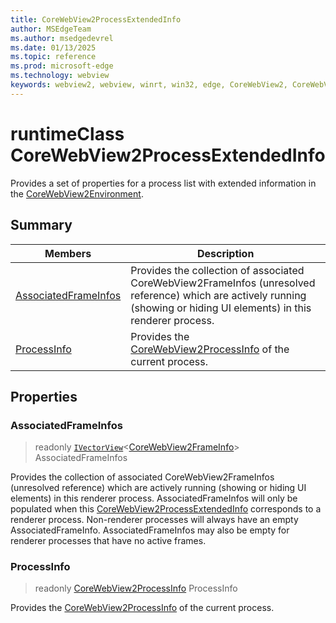 ```yaml
---
title: CoreWebView2ProcessExtendedInfo
author: MSEdgeTeam
ms.author: msedgedevrel
ms.date: 01/13/2025
ms.topic: reference
ms.prod: microsoft-edge
ms.technology: webview
keywords: webview2, webview, winrt, win32, edge, CoreWebView2, CoreWebView2Controller, browser control, edge html, CoreWebView2ProcessExtendedInfo
---
```


# runtimeClass CoreWebView2ProcessExtendedInfo



Provides a set of properties for a process list with extended information in the [CoreWebView2Environment](corewebview2environment.md).

## Summary

Members|Description
--|--
[AssociatedFrameInfos](#associatedframeinfos) | Provides the collection of associated CoreWebView2FrameInfos (unresolved reference) which are actively running (showing or hiding UI elements) in this renderer process.
[ProcessInfo](#processinfo) | Provides the [CoreWebView2ProcessInfo](corewebview2processinfo.md) of the current process.

## Properties

### AssociatedFrameInfos

> readonly  [`IVectorView`](/uwp/api/Windows.Foundation.Collections.IVectorView-1)&lt;[CoreWebView2FrameInfo](corewebview2frameinfo.md)&gt; AssociatedFrameInfos

Provides the collection of associated CoreWebView2FrameInfos (unresolved reference) which are actively running (showing or hiding UI elements) in this renderer process.
AssociatedFrameInfos will only be populated when this [CoreWebView2ProcessExtendedInfo](corewebview2processextendedinfo.md) corresponds to a renderer process. Non-renderer processes will always have an empty AssociatedFrameInfo. AssociatedFrameInfos may also be empty for renderer processes that have no active frames.

### ProcessInfo

> readonly  [CoreWebView2ProcessInfo](corewebview2processinfo.md) ProcessInfo

Provides the [CoreWebView2ProcessInfo](corewebview2processinfo.md) of the current process.




